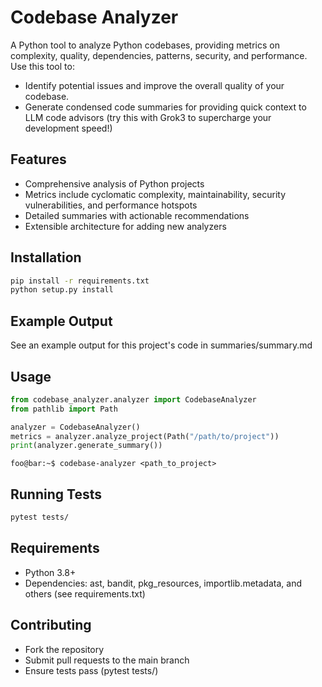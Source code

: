 # Codebase Analyzer

A Python tool to analyze Python codebases, providing metrics on complexity, quality, dependencies, patterns, security, and performance.
Use this tool to:

- Identify potential issues and improve the overall quality of your codebase.
- Generate condensed code summaries for providing quick context to LLM code advisors (try this with Grok3 to supercharge your development speed!)

## Features

- Comprehensive analysis of Python projects
- Metrics include cyclomatic complexity, maintainability, security vulnerabilities, and performance hotspots
- Detailed summaries with actionable recommendations
- Extensible architecture for adding new analyzers

## Installation

```bash
pip install -r requirements.txt
python setup.py install
```

## Example Output

See an example output for this project's code in summaries/summary.md

## Usage

```python
from codebase_analyzer.analyzer import CodebaseAnalyzer
from pathlib import Path

analyzer = CodebaseAnalyzer()
metrics = analyzer.analyze_project(Path("/path/to/project"))
print(analyzer.generate_summary())
```

```console
foo@bar:~$ codebase-analyzer <path_to_project>
```

## Running Tests

```bash
pytest tests/
```

## Requirements

- Python 3.8+
- Dependencies: ast, bandit, pkg_resources, importlib.metadata, and others (see requirements.txt)

## Contributing

- Fork the repository
- Submit pull requests to the main branch
- Ensure tests pass (pytest tests/)
